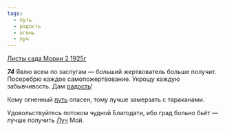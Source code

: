 ```yaml
---
tags:
  - путь
  - радость
  - огонь
  - луч
---
```


[Листы сада Мории 2 1925г](/agni/1925)

___74___
Явлю всем по заслугам — больший жертвователь больше получит. Посеребрю каждое самопожертвование. Укрощу каждую забывчивость. Дам [радость](/tag/#радость)!   

Кому огненный [путь](/tag/#путь) опасен, тому лучше замерзать с тараканами.   

Удовольствуйтесь потоком чудной Благодати, ибо град больно бьёт — лучше получить [Луч](/tag/#луч) Мой.   

